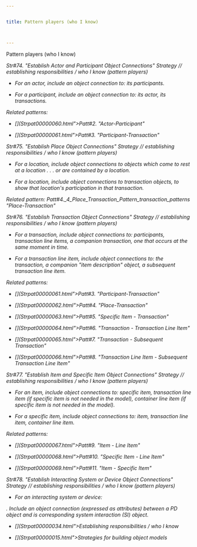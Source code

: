 ```yaml
---


title: Pattern players (who I know)



---
```



<p>Pattern players (who I know) </p>

<p><i>Str#74. &quot;Establish Actor and Participant Object Connections&quot; Strategy
// establishing responsibilities / who I know (pattern players) </p>

*  For an actor, include an object connection to: its participants. </p>

*  For a participant, include an object connection to: its actor, its transactions. </p>

<p>Related patterns: </p>

* [](Strpat00000060.html">Patt#2.</a> &quot;Actor-Participant&quot; </p>

* [](Strpat00000061.html">Patt#3.</a> &quot;Participant-Transaction&quot; </p>

<p><i>Str#75. &quot;Establish Place Object Connections&quot; Strategy // establishing
responsibilities / who I know (pattern players) </p>

*  For a location, include object connections to objects which come to rest at a
location . . . or are contained by a location. </p>

*  For a location, include object connections to transaction objects, to show that
location's participation in that transaction. </p>

<p>Related pattern: Patt#4._4_Place_Transaction_Pattern_transaction_patterns
&quot;Place-Transaction&quot; </p>

<p><i>Str#76. &quot;Establish Transaction Object Connections&quot; Strategy //
establishing responsibilities / who I know (pattern players) </p>

*  For a transaction, include object connections to: participants, transaction line
items, a companion transaction, one that occurs at the same moment in time. </p>

*  For a transaction line item, include object connections to: the transaction, a
companion &quot;item description&quot; object, a subsequent transaction line item. </p>

<p>Related patterns: </p>

* [](Strpat00000061.html">Patt#3.</a> &quot;Participant-Transaction&quot; </p>

* [](Strpat00000062.html">Patt#4.</a> &quot;Place-Transaction&quot; </p>

* [](Strpat00000063.html">Patt#5.</a> &quot;Specific Item - Transaction&quot; </p>

* [](Strpat00000064.html">Patt#6.</a> &quot;Transaction - Transaction Line
Item&quot; </p>

* [](Strpat00000065.html">Patt#7.</a> &quot;Transaction - Subsequent
Transaction&quot; </p>

* [](Strpat00000066.html">Patt#8.</a> &quot;Transaction Line Item - Subsequent
Transaction Line Item&quot; </p>

<p><i>Str#77. &quot;Establish Item and Specific Item Object Connections&quot; Strategy //
establishing responsibilities / who I know (pattern players) </p>

*  For an item, include object connections to: specific item, transaction line item
(if specific item is not needed in the model), container line item (if specific item is
not needed in the model). </p>

*  For a specific item, include object connections to: item, transaction line item,
container line item. </p>

<p>Related patterns: </p>

* [](Strpat00000067.html">Patt#9.</a> &quot;Item - Line Item&quot; </p>

* [](Strpat00000068.html">Patt#10.</a> &quot;Specific Item - Line Item&quot; </p>

* [](Strpat00000069.html">Patt#11.</a> &quot;Item - Specific Item&quot; </p>

<p><i>Str#78. &quot;Establish Interacting System or Device Object Connections&quot;
Strategy // establishing responsibilities / who I know (pattern players) </p>

*  For an interacting system or device: </p>

<p>. Include an object connection (expressed as attributes) between a PD object and is
corresponding system interaction (SI) object. </p>

* [](Strpat00000034.html">Establishing responsibilities / who I know</a></li>

* [](Strpat00000015.html">Strategies for building object models</a></li>


